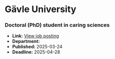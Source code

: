 # Gävle University

### Doctoral (PhD) student in caring sciences
- **Link:** [View job posting](https://hogskolanigavle.varbi.com/en/what:job/jobID:810213/type:job/where:4/apply:1)
- **Department:** 
- **Published:** 2025-03-24
- **Deadline:** 2025-04-28

